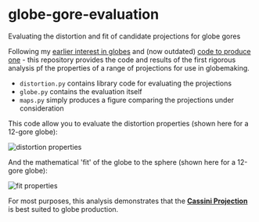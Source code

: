 # globe-gore-evaluation

Evaluating the distortion and fit of candidate projections for globe gores

Following my [earlier interest in globes](https://jonnyhuckblog.wordpress.com/2016/06/29/globemaking-for-beginners/) and (now outdated) [code to produce one](https://github.com/jonnyhuck/GlobeMaker) - this repository provides the code and results of the first rigorous analysis pf the properties of a range of projections for use in globemaking.

* `distortion.py` contains library code for evaluating the projections
* `globe.py` contains the evaluation itself
* `maps.py` simply produces a figure comparing the projections under consideration

This code allow you to evaluate the distortion properties (shown here for a 12-gore globe):

![distortion properties](https://github.com/jonnyhuck/globe-gore-evauation/blob/main/out/12_Gores.png)

And the mathematical 'fit' of the globe to the sphere (shown here for a 12-gore globe):

![fit properties](https://github.com/jonnyhuck/globe-gore-evauation/blob/main/out//12-gore-width.png)

For most purposes, this analysis demonstrates that the [**Cassini Projection**](https://en.wikipedia.org/wiki/Cassini_projection) is best suited to globe production. 